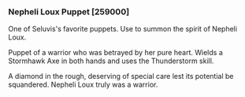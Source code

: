 ### Nepheli Loux Puppet [259000]

One of Seluvis's favorite puppets. Use to summon the spirit of Nepheli Loux.

Puppet of a warrior who was betrayed by her pure heart. Wields a Stormhawk Axe in both hands and uses the Thunderstorm skill.

A diamond in the rough, deserving of special care lest its potential be squandered. Nepheli Loux truly was a warrior.